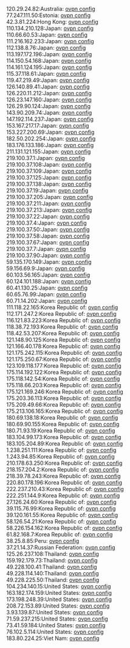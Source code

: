 120.29.24.82:Australia: [ovpn config](vpn/120_29_24_82.ovpn)  
77.247.111.50:Estonia: [ovpn config](vpn/77_247_111_50.ovpn)  
42.3.81.224:Hong Kong: [ovpn config](vpn/42_3_81_224.ovpn)  
110.134.210.128:Japan: [ovpn config](vpn/110_134_210_128.ovpn)  
110.66.60.53:Japan: [ovpn config](vpn/110_66_60_53.ovpn)  
111.216.162.233:Japan: [ovpn config](vpn/111_216_162_233.ovpn)  
112.138.8.76:Japan: [ovpn config](vpn/112_138_8_76.ovpn)  
113.197.172.196:Japan: [ovpn config](vpn/113_197_172_196.ovpn)  
114.150.54.168:Japan: [ovpn config](vpn/114_150_54_168.ovpn)  
114.161.124.195:Japan: [ovpn config](vpn/114_161_124_195.ovpn)  
115.37.118.61:Japan: [ovpn config](vpn/115_37_118_61.ovpn)  
119.47.219.49:Japan: [ovpn config](vpn/119_47_219_49.ovpn)  
126.140.89.41:Japan: [ovpn config](vpn/126_140_89_41.ovpn)  
126.220.11.212:Japan: [ovpn config](vpn/126_220_11_212.ovpn)  
126.23.147.160:Japan: [ovpn config](vpn/126_23_147_160.ovpn)  
126.29.90.124:Japan: [ovpn config](vpn/126_29_90_124.ovpn)  
143.90.209.74:Japan: [ovpn config](vpn/143_90_209_74.ovpn)  
147.192.114.237:Japan: [ovpn config](vpn/147_192_114_237.ovpn)  
153.167.217.17:Japan: [ovpn config](vpn/153_167_217_17.ovpn)  
153.227.200.69:Japan: [ovpn config](vpn/153_227_200_69.ovpn)  
182.50.202.254:Japan: [ovpn config](vpn/182_50_202_254.ovpn)  
183.176.133.186:Japan: [ovpn config](vpn/183_176_133_186.ovpn)  
211.131.121.155:Japan: [ovpn config](vpn/211_131_121_155.ovpn)  
219.100.37.1:Japan: [ovpn config](vpn/219_100_37_1.ovpn)  
219.100.37.108:Japan: [ovpn config](vpn/219_100_37_108.ovpn)  
219.100.37.109:Japan: [ovpn config](vpn/219_100_37_109.ovpn)  
219.100.37.125:Japan: [ovpn config](vpn/219_100_37_125.ovpn)  
219.100.37.138:Japan: [ovpn config](vpn/219_100_37_138.ovpn)  
219.100.37.19:Japan: [ovpn config](vpn/219_100_37_19.ovpn)  
219.100.37.205:Japan: [ovpn config](vpn/219_100_37_205.ovpn)  
219.100.37.211:Japan: [ovpn config](vpn/219_100_37_211.ovpn)  
219.100.37.213:Japan: [ovpn config](vpn/219_100_37_213.ovpn)  
219.100.37.22:Japan: [ovpn config](vpn/219_100_37_22.ovpn)  
219.100.37.4:Japan: [ovpn config](vpn/219_100_37_4.ovpn)  
219.100.37.50:Japan: [ovpn config](vpn/219_100_37_50.ovpn)  
219.100.37.58:Japan: [ovpn config](vpn/219_100_37_58.ovpn)  
219.100.37.67:Japan: [ovpn config](vpn/219_100_37_67.ovpn)  
219.100.37.7:Japan: [ovpn config](vpn/219_100_37_7.ovpn)  
219.100.37.90:Japan: [ovpn config](vpn/219_100_37_90.ovpn)  
59.135.170.149:Japan: [ovpn config](vpn/59_135_170_149.ovpn)  
59.156.69.9:Japan: [ovpn config](vpn/59_156_69_9.ovpn)  
60.103.56.165:Japan: [ovpn config](vpn/60_103_56_165.ovpn)  
60.124.101.188:Japan: [ovpn config](vpn/60_124_101_188.ovpn)  
60.41.130.25:Japan: [ovpn config](vpn/60_41_130_25.ovpn)  
60.65.76.99:Japan: [ovpn config](vpn/60_65_76_99.ovpn)  
60.71.14.202:Japan: [ovpn config](vpn/60_71_14_202.ovpn)  
111.118.22.165:Korea Republic of: [ovpn config](vpn/111_118_22_165.ovpn)  
112.171.247.2:Korea Republic of: [ovpn config](vpn/112_171_247_2.ovpn)  
116.121.83.223:Korea Republic of: [ovpn config](vpn/116_121_83_223.ovpn)  
118.38.72.193:Korea Republic of: [ovpn config](vpn/118_38_72_193.ovpn)  
118.42.53.207:Korea Republic of: [ovpn config](vpn/118_42_53_207.ovpn)  
121.148.90.125:Korea Republic of: [ovpn config](vpn/121_148_90_125.ovpn)  
121.166.40.178:Korea Republic of: [ovpn config](vpn/121_166_40_178.ovpn)  
121.175.242.115:Korea Republic of: [ovpn config](vpn/121_175_242_115.ovpn)  
121.175.250.67:Korea Republic of: [ovpn config](vpn/121_175_250_67.ovpn)  
123.109.118.177:Korea Republic of: [ovpn config](vpn/123_109_118_177.ovpn)  
175.114.192.122:Korea Republic of: [ovpn config](vpn/175_114_192_122.ovpn)  
175.118.142.54:Korea Republic of: [ovpn config](vpn/175_118_142_54.ovpn)  
175.118.66.203:Korea Republic of: [ovpn config](vpn/175_118_66_203.ovpn)  
175.121.169.246:Korea Republic of: [ovpn config](vpn/175_121_169_246.ovpn)  
175.203.36.113:Korea Republic of: [ovpn config](vpn/175_203_36_113.ovpn)  
175.209.49.66:Korea Republic of: [ovpn config](vpn/175_209_49_66.ovpn)  
175.213.106.165:Korea Republic of: [ovpn config](vpn/175_213_106_165.ovpn)  
180.69.138.18:Korea Republic of: [ovpn config](vpn/180_69_138_18.ovpn)  
180.69.90.155:Korea Republic of: [ovpn config](vpn/180_69_90_155.ovpn)  
180.71.93.19:Korea Republic of: [ovpn config](vpn/180_71_93_19.ovpn)  
183.104.99.173:Korea Republic of: [ovpn config](vpn/183_104_99_173.ovpn)  
183.105.204.89:Korea Republic of: [ovpn config](vpn/183_105_204_89.ovpn)  
1.238.251.111:Korea Republic of: [ovpn config](vpn/1_238_251_111.ovpn)  
1.243.94.85:Korea Republic of: [ovpn config](vpn/1_243_94_85.ovpn)  
210.178.63.250:Korea Republic of: [ovpn config](vpn/210_178_63_250.ovpn)  
218.157.204.2:Korea Republic of: [ovpn config](vpn/218_157_204_2.ovpn)  
218.39.78.243:Korea Republic of: [ovpn config](vpn/218_39_78_243.ovpn)  
220.80.178.196:Korea Republic of: [ovpn config](vpn/220_80_178_196.ovpn)  
222.237.210.43:Korea Republic of: [ovpn config](vpn/222_237_210_43.ovpn)  
222.251.144.9:Korea Republic of: [ovpn config](vpn/222_251_144_9.ovpn)  
27.126.24.60:Korea Republic of: [ovpn config](vpn/27_126_24_60.ovpn)  
39.115.76.99:Korea Republic of: [ovpn config](vpn/39_115_76_99.ovpn)  
39.120.161.55:Korea Republic of: [ovpn config](vpn/39_120_161_55.ovpn)  
58.126.54.21:Korea Republic of: [ovpn config](vpn/58_126_54_21.ovpn)  
58.226.154.162:Korea Republic of: [ovpn config](vpn/58_226_154_162.ovpn)  
61.82.168.7:Korea Republic of: [ovpn config](vpn/61_82_168_7.ovpn)  
38.25.8.85:Peru: [ovpn config](vpn/38_25_8_85.ovpn)  
37.21.14.37:Russian Federation: [ovpn config](vpn/37_21_14_37.ovpn)  
125.26.237.108:Thailand: [ovpn config](vpn/125_26_237_108.ovpn)  
159.192.179.73:Thailand: [ovpn config](vpn/159_192_179_73.ovpn)  
49.228.100.41:Thailand: [ovpn config](vpn/49_228_100_41.ovpn)  
49.228.114.140:Thailand: [ovpn config](vpn/49_228_114_140.ovpn)  
49.228.225.50:Thailand: [ovpn config](vpn/49_228_225_50.ovpn)  
104.234.140.15:United States: [ovpn config](vpn/104_234_140_15.ovpn)  
163.182.174.159:United States: [ovpn config](vpn/163_182_174_159.ovpn)  
173.198.248.39:United States: [ovpn config](vpn/173_198_248_39.ovpn)  
208.72.153.89:United States: [ovpn config](vpn/208_72_153_89.ovpn)  
3.93.139.87:United States: [ovpn config](vpn/3_93_139_87.ovpn)  
71.59.237.215:United States: [ovpn config](vpn/71_59_237_215.ovpn)  
73.41.59.184:United States: [ovpn config](vpn/73_41_59_184.ovpn)  
76.102.5.114:United States: [ovpn config](vpn/76_102_5_114.ovpn)  
183.80.224.25:Viet Nam: [ovpn config](vpn/183_80_224_25.ovpn)  
